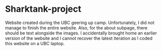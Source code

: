 # Sharktank-project
Website created during the UBC geering up camp.
Unfortunately, I did not manage to finish the entire website. Also, for the about subpage, there should be text alongside the images. I accidentally brought home an earlier version of the website and I cannot recover the latest iteration as I coded this website on a UBC laptop.
